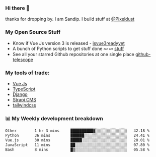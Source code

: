 ### Hi there 👋

thanks for dropping by.
I am Sandip. I build stuff at [@Pixeldust](github.com/pixeldust-in/)

###  **My Open Source Stuff**

 - Know if Vue Js version 3 is released -  [isvue3readyyet](https://github.com/sandiprb/isvue3readyyet)
 - A bunch of Python scripts to get stuff done 💤 💤 [stuff](https://github.com/sandiprb/stuff)
 - See all your starred Github repositories at one single place [github-telescope](https://github.com/sandiprb/github-telescope)



###  **My tools of trade:**
 - [Vue Js](https://github.com/vuejs/vue/)
 - [TypeScript](https://github.com/microsoft/TypeScript)
 - [Django](github.com/django/django)
 - [Strapi CMS](github.com/strapi/strapi)
 - [tailwindcss](https://github.com/tailwindlabs/tailwindcss)


###  📊 **My Weekly development breakdown**
<!--START_SECTION:waka-->

```txt
Other        1 hr 3 mins     ██████████▓░░░░░░░░░░░░░░   42.18 %
Python       36 mins         ██████░░░░░░░░░░░░░░░░░░░   24.41 %
Vue.js       30 mins         █████░░░░░░░░░░░░░░░░░░░░   20.01 %
JavaScript   11 mins         ██░░░░░░░░░░░░░░░░░░░░░░░   07.80 %
Bash         8 mins          █▒░░░░░░░░░░░░░░░░░░░░░░░   05.58 %
```

<!--END_SECTION:waka-->
